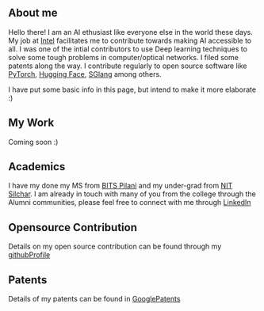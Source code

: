 ## About me 
Hello there!
I am an AI ethusiast like everyone else in the world these days. My job at [Intel](https://www.intel.com/content/www/us/en/products/docs/accelerator-engines/ai-engines.html) facilitates me to contribute towards making AI accessible to all. 
I was one of the intial contributors to use Deep learning techniques to solve some tough problems in computer/optical networks. I filed some patents along the way.
I contribute regularly to open source software like [PyTorch](https://github.com/pytorch/pytorch), [Hugging Face](https://github.com/huggingface), [SGlang](https://github.com/sgl-project/sglang) among others.

I have put some basic info in this page, but intend to make it more elaborate :)

## My Work 

Coming soon :)


## Academics
I have my done my MS from [BITS Pilani](https://www.bits-pilani.ac.in) and my under-grad from [NIT Silchar](http://www.nits.ac.in).
I am already in touch with many of you from the college through the Alumni communities, please feel free to connect with me through [LinkedIn](https://www.linkedin.com/in/ankurneog/)

## Opensource Contribution

Details on my open source contribution can be found through my [githubProfile](https://github.com/ankurneog)

## Patents
Details of my  patents can be found in  [GooglePatents](https://patents.google.com/?inventor=ankur+neog&oq=ankur+neog)
